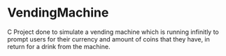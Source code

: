 # VendingMachine
C Project done to simulate a vending machine which is running infinitly to prompt users for their currency and amount of coins that they have, in return for a drink from the machine.
